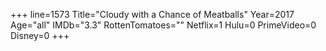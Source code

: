 +++
line=1573
Title="Cloudy with a Chance of Meatballs"
Year=2017
Age="all"
IMDb="3.3"
RottenTomatoes=""
Netflix=1
Hulu=0
PrimeVideo=0
Disney=0
+++

